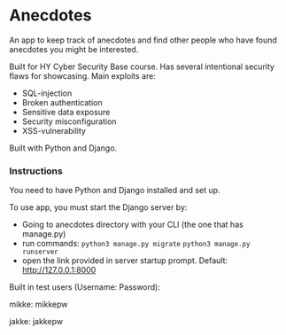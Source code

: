 # Anecdotes

An app to keep track of anecdotes and find other people who have found anecdotes you might be interested.

Built for HY Cyber Security Base course. Has several intentional security flaws for showcasing. Main exploits are:
- SQL-injection
- Broken authentication
- Sensitive data exposure
- Security misconfiguration
- XSS-vulnerability

Built with Python and Django.

### Instructions

You need to have Python and Django installed and set up.

To use app, you must start the Django server by:
- Going to anecdotes directory with your CLI (the one that has manage.py)
- run commands: 
``` python3 manage.py migrate ```
``` python3 manage.py runserver ```
- open the link provided in server startup prompt. Default: http://127.0.0.1:8000

Built in test users (Username: Password):

mikke: mikkepw

jakke: jakkepw
